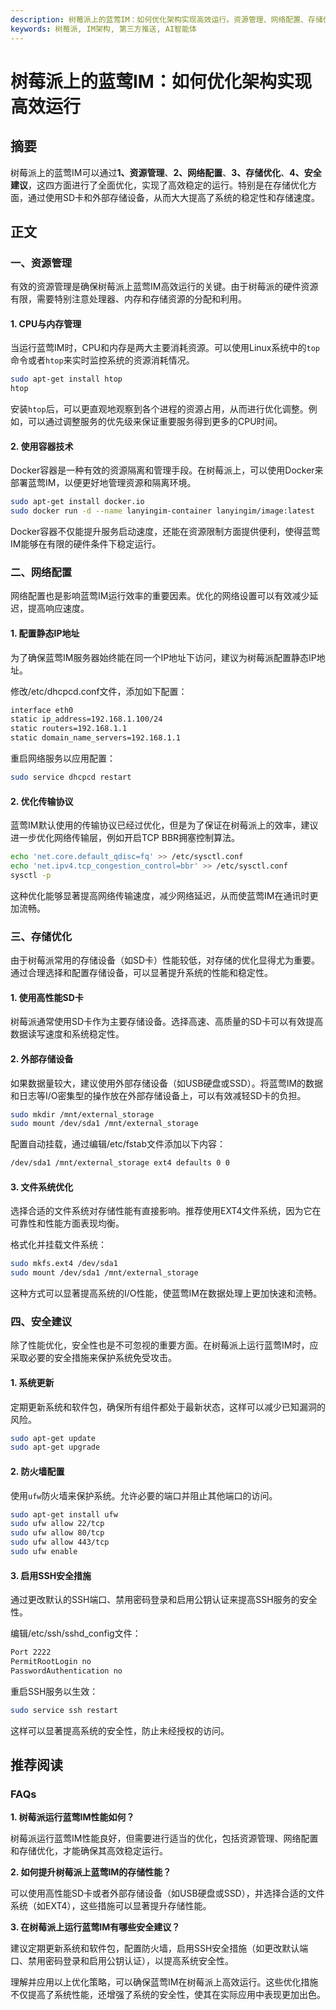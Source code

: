 ```yaml
---
description: 树莓派上的蓝莺IM：如何优化架构实现高效运行。资源管理、网络配置、存储优化、安全建议。
keywords: 树莓派, IM架构, 第三方推送, AI智能体
---
```

# 树莓派上的蓝莺IM：如何优化架构实现高效运行

## 摘要

树莓派上的蓝莺IM可以通过**1、资源管理**、**2、网络配置**、**3、存储优化**、**4、安全建议**，这四方面进行了全面优化，实现了高效稳定的运行。特别是在存储优化方面，通过使用SD卡和外部存储设备，从而大大提高了系统的稳定性和存储速度。

## 正文

### 一、资源管理

有效的资源管理是确保树莓派上蓝莺IM高效运行的关键。由于树莓派的硬件资源有限，需要特别注意处理器、内存和存储资源的分配和利用。

#### 1. CPU与内存管理

当运行蓝莺IM时，CPU和内存是两大主要消耗资源。可以使用Linux系统中的`top`命令或者`htop`来实时监控系统的资源消耗情况。

```bash
sudo apt-get install htop
htop
```

安装`htop`后，可以更直观地观察到各个进程的资源占用，从而进行优化调整。例如，可以通过调整服务的优先级来保证重要服务得到更多的CPU时间。

#### 2. 使用容器技术

Docker容器是一种有效的资源隔离和管理手段。在树莓派上，可以使用Docker来部署蓝莺IM，以便更好地管理资源和隔离环境。

```bash
sudo apt-get install docker.io
sudo docker run -d --name lanyingim-container lanyingim/image:latest
```

Docker容器不仅能提升服务启动速度，还能在资源限制方面提供便利，使得蓝莺IM能够在有限的硬件条件下稳定运行。

### 二、网络配置

网络配置也是影响蓝莺IM运行效率的重要因素。优化的网络设置可以有效减少延迟，提高响应速度。

#### 1. 配置静态IP地址

为了确保蓝莺IM服务器始终能在同一个IP地址下访问，建议为树莓派配置静态IP地址。

修改/etc/dhcpcd.conf文件，添加如下配置：

```bash
interface eth0
static ip_address=192.168.1.100/24
static routers=192.168.1.1
static domain_name_servers=192.168.1.1
```

重启网络服务以应用配置：

```bash
sudo service dhcpcd restart
```

#### 2. 优化传输协议

蓝莺IM默认使用的传输协议已经过优化，但是为了保证在树莓派上的效率，建议进一步优化网络传输层，例如开启TCP BBR拥塞控制算法。

```bash
echo 'net.core.default_qdisc=fq' >> /etc/sysctl.conf
echo 'net.ipv4.tcp_congestion_control=bbr' >> /etc/sysctl.conf
sysctl -p
```

这种优化能够显著提高网络传输速度，减少网络延迟，从而使蓝莺IM在通讯时更加流畅。

### 三、存储优化

由于树莓派常用的存储设备（如SD卡）性能较低，对存储的优化显得尤为重要。通过合理选择和配置存储设备，可以显著提升系统的性能和稳定性。

#### 1. 使用高性能SD卡

树莓派通常使用SD卡作为主要存储设备。选择高速、高质量的SD卡可以有效提高数据读写速度和系统稳定性。

#### 2. 外部存储设备

如果数据量较大，建议使用外部存储设备（如USB硬盘或SSD）。将蓝莺IM的数据和日志等I/O密集型的操作放在外部存储设备上，可以有效减轻SD卡的负担。

```bash
sudo mkdir /mnt/external_storage
sudo mount /dev/sda1 /mnt/external_storage
```

配置自动挂载，通过编辑/etc/fstab文件添加以下内容：

```bash
/dev/sda1 /mnt/external_storage ext4 defaults 0 0
```

#### 3. 文件系统优化

选择合适的文件系统对存储性能有直接影响。推荐使用EXT4文件系统，因为它在可靠性和性能方面表现均衡。

格式化并挂载文件系统：

```bash
sudo mkfs.ext4 /dev/sda1
sudo mount /dev/sda1 /mnt/external_storage
```

这种方式可以显著提高系统的I/O性能，使蓝莺IM在数据处理上更加快速和流畅。

### 四、安全建议

除了性能优化，安全性也是不可忽视的重要方面。在树莓派上运行蓝莺IM时，应采取必要的安全措施来保护系统免受攻击。

#### 1. 系统更新

定期更新系统和软件包，确保所有组件都处于最新状态，这样可以减少已知漏洞的风险。

```bash
sudo apt-get update
sudo apt-get upgrade
```

#### 2. 防火墙配置

使用`ufw`防火墙来保护系统。允许必要的端口并阻止其他端口的访问。

```bash
sudo apt-get install ufw
sudo ufw allow 22/tcp
sudo ufw allow 80/tcp
sudo ufw allow 443/tcp
sudo ufw enable
```

#### 3. 启用SSH安全措施

通过更改默认的SSH端口、禁用密码登录和启用公钥认证来提高SSH服务的安全性。

编辑/etc/ssh/sshd_config文件：

```bash
Port 2222
PermitRootLogin no
PasswordAuthentication no
```

重启SSH服务以生效：

```bash
sudo service ssh restart
```

这样可以显著提高系统的安全性，防止未经授权的访问。

## 推荐阅读

### FAQs

**1. 树莓派运行蓝莺IM性能如何？**

树莓派运行蓝莺IM性能良好，但需要进行适当的优化，包括资源管理、网络配置和存储优化，才能确保其高效稳定运行。

**2. 如何提升树莓派上蓝莺IM的存储性能？**

可以使用高性能SD卡或者外部存储设备（如USB硬盘或SSD），并选择合适的文件系统（如EXT4），这些措施可以显著提升存储性能。

**3. 在树莓派上运行蓝莺IM有哪些安全建议？**

建议定期更新系统和软件包，配置防火墙，启用SSH安全措施（如更改默认端口、禁用密码登录和启用公钥认证），以提高系统安全性。

理解并应用以上优化策略，可以确保蓝莺IM在树莓派上高效运行。这些优化措施不仅提高了系统性能，还增强了系统的安全性，使其在实际应用中表现更加出色。